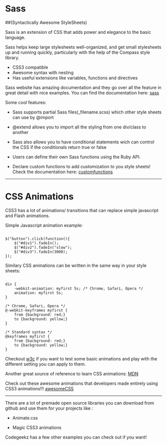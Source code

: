 # Sass
##(Syntactically Awesome StyleSheets)

Sass is an extension of CSS that adds power and elegance to the basic language.

Sass helps keep large stylesheets well-organized, and get small stylesheets up and running quickly, particularly with the help of the Compass style library.

  - CSS3 compatible
  - Awesome syntax with nesting 
  - Has useful extensions like variables, functions and directives
  
  Sass website has amazing documentation and they go over all the feature in great detail with nice examples. You can find the documentation here: [sass]
  
  
  Some cool features:
  
  - Sass supports partial Sass files(_filename.scss) which other style sheets can use by @import
  
  - @extend allows you to import all the styling from one div/class to another
  
  - Sass also allows you to have conditional statements wich can control the CSS if the conditionals return true or false
  
  - Users can define their own Sass functions using the Ruby API.
  
  - Declare custom functions to add customization to you style sheets! Check the documentation here: [customfunctions]
  
  ---
  
  
# CSS Animations

CSS3 has a lot of animations/ transitions that can replace simple javascript and Flash animations.

Simple Javascript animation example:
<pre><code>
$("button").click(function(){
    $("#div1").fadeIn();
    $("#div2").fadeIn("slow");
    $("#div3").fadeIn(3000);
});
</code></pre>

Similary CSS animations can be written in the same way in your style sheets:
<pre><code>
div {
    -webkit-animation: myfirst 5s; /* Chrome, Safari, Opera */
    animation: myfirst 5s;
}

/* Chrome, Safari, Opera */
@-webkit-keyframes myfirst {
    from {background: red;}
    to {background: yellow;}
}

/* Standard syntax */
@keyframes myfirst {
    from {background: red;}
    to {background: yellow;}
}
</pre></code>  
 
 Checkout [w3c] if you want to test some basic animations and play with the different setting you can apply to them.
 
 
 Another great source of reference to learn CSS animations: [MDN]
  
 Check out these awesome animations that developers made entirely using CSS3 animations!!! [awesomeCSS]
 
  ---
  There are a lot of premade open source libraries you can download from github and use them for your projects like :
  
  - Animate.css
  
  - Magic CSS3 animations
  
  Codegeekz has a few other examples you can check out if you want!
  
  
  
  
  [sass]:http://sass-lang.com/documentation/file.SASS_REFERENCE.html#how_it_works
  [customfunctions]: http://sass-lang.com/documentation/Sass/Script/Functions.html#adding_custom_functions
  [w3c]:http://www.w3schools.com/css/css3_animations.asp
  [MDN]:https://developer.mozilla.org/en-US/docs/Web/CSS/@keyframes
  [awesomeCSS]:http://www.creativebloq.com/css3/animation-with-css3-712437